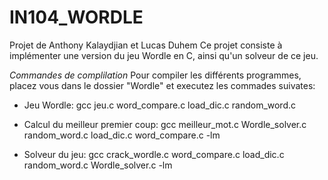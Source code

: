 # IN104_WORDLE
Projet de Anthony Kalaydjian et Lucas Duhem
Ce projet consiste à implémenter une version du jeu Wordle en C, ainsi qu'un solveur de ce jeu.



*Commandes de complilation*
Pour compiler les différents programmes, placez vous dans le dossier "Wordle" et executez les commades suivates:

*   Jeu Wordle:
    gcc jeu.c word_compare.c load_dic.c random_word.c

*   Calcul du meilleur premier coup:
    gcc meilleur_mot.c Wordle_solver.c random_word.c load_dic.c word_compare.c -lm

*   Solveur du jeu:
    gcc crack_wordle.c word_compare.c load_dic.c random_word.c Wordle_solver.c -lm